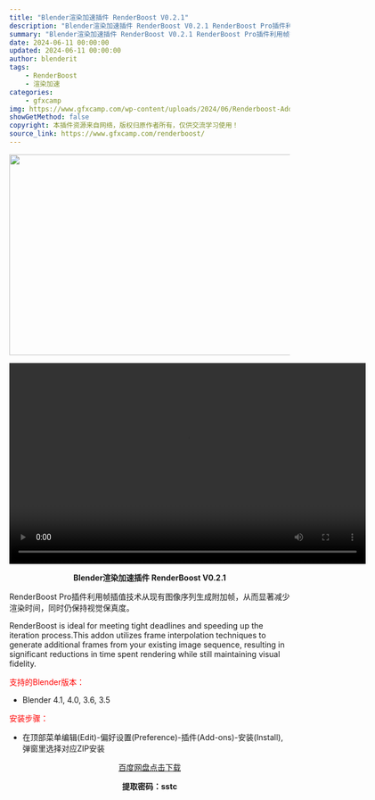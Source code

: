 ```yaml
---
title: "Blender渲染加速插件 RenderBoost V0.2.1"
description: "Blender渲染加速插件 RenderBoost V0.2.1 RenderBoost Pro插件利用帧插值技术从现有图像序列生成附加帧，从而显著减少渲染时间，同时仍保持视觉保真度。 RenderB..."
summary: "Blender渲染加速插件 RenderBoost V0.2.1 RenderBoost Pro插件利用帧插值技术从现有图像序列生成附加帧，从而显著减少渲染时间，同时仍保持视觉保真度。 RenderB..."
date: 2024-06-11 00:00:00
updated: 2024-06-11 00:00:00
author: blenderit
tags: 
    - RenderBoost
    - 渲染加速
categories:
    - gfxcamp
img: https://www.gfxcamp.com/wp-content/uploads/2024/06/Renderboost-Addon.jpg
showGetMethod: false
copyright: 本插件资源来自网络，版权归原作者所有，仅供交流学习使用！
source_link: https://www.gfxcamp.com/renderboost/
---
```

<div><p><img decoding="async" class="aligncenter size-full wp-image-122055" src="https://www.gfxcamp.com/wp-content/uploads/2024/06/Renderboost-Addon.jpg" data-src="https://www.gfxcamp.com/wp-content/uploads/2024/06/Renderboost-Addon.jpg" alt="" width="640" height="360" data-srcset="https://www.gfxcamp.com/wp-content/uploads/2024/06/Renderboost-Addon.jpg 640w, https://www.gfxcamp.com/wp-content/uploads/2024/06/Renderboost-Addon-150x84.jpg 150w" data-sizes="(max-width: 640px) 100vw, 640px"><br>
</p><center><div style="width: 640px;" class="wp-video"><!--[if lt IE 9]><script>document.createElement('video');</script><![endif]-->
<video class="wp-video-shortcode" id="video-122058-1" width="640" height="360" preload="true" controls="controls"><source type="video/mp4" src="http://cloud.video.taobao.com/play/u/null/p/1/e/6/t/1/466663048771.mp4?_=1"></source><a href="http://cloud.video.taobao.com/play/u/null/p/1/e/6/t/1/466663048771.mp4">http://cloud.video.taobao.com/play/u/null/p/1/e/6/t/1/466663048771.mp4</a></video></div></center><p style="text-align: center;"><strong>Blender渲染加速插件 RenderBoost V0.2.1</strong></p><p>RenderBoost Pro插件利用帧插值技术从现有图像序列生成附加帧，从而显著减少渲染时间，同时仍保持视觉保真度。</p><p style="font-weight: 400;">RenderBoost is ideal for meeting tight deadlines and speeding up the iteration process.This addon utilizes frame interpolation techniques to generate additional frames from your existing image sequence, resulting in significant reductions in time spent rendering while still maintaining visual fidelity.</p><p style="text-align: left;"><span style="color: #ff0000;">支持的Blender版本：</span></p><ul>
<li style="text-align: left;">Blender 4.1, 4.0, 3.6, 3.5</li>
</ul><p style="text-align: left;"><span style="color: #ff0000;">安装步骤：</span></p><ul>
<li>在顶部菜单编辑(Edit)-偏好设置(Preference)-插件(Add-ons)-安装(Install),弹窗里选择对应ZIP安装</li>
</ul><p style="text-align: center;"><a class="maxbutton-3 maxbutton maxbutton-baidu" target="_blank" rel="noopener" href="https://pan.baidu.com/s/1MqL616VTJnQjCplrCM-xFw?pwd=sstc"><span class="mb-text">百度网盘点击下载</span></a></p><p style="text-align: center;"><strong>提取密码：sstc</strong></p></div>